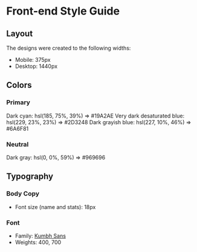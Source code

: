 # Front-end Style Guide

## Layout

The designs were created to the following widths:

- Mobile: 375px
- Desktop: 1440px

## Colors

### Primary

Dark cyan: hsl(185, 75%, 39%) => #19A2AE
Very dark desaturated blue: hsl(229, 23%, 23%) => #2D3248
Dark grayish blue: hsl(227, 10%, 46%) => #6A6F81

### Neutral

Dark gray: hsl(0, 0%, 59%) => #969696

## Typography

### Body Copy

- Font size (name and stats): 18px

### Font

- Family: [Kumbh Sans](https://fonts.google.com/specimen/Kumbh+Sans)
- Weights: 400, 700
